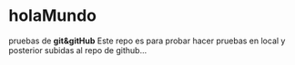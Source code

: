 # holaMundo
pruebas de **git&amp;gitHub**
Este repo es para probar hacer pruebas en local y posterior subidas al repo de github...

